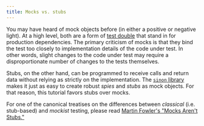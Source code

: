 ```yaml
---
title: Mocks vs. stubs
---
```

You may have heard of mock objects before (in either a positive or negative
light). At a high level, both are a form of [test
double](http://googletesting.blogspot.com/2013/07/testing-on-toilet-know-your-test-doubles.html)
that stand in for production dependencies. The primary criticism of mocks is
that they bind the test too closely to implementation details of the code
under test. In other words, slight changes to the code under test may require
a disproportionate number of changes to the tests themselves.

Stubs, on the other hand, can be programmed to receive calls and return data
without relying as strictly on the implementation. The [`sinon`
library](http://sinonjs.org/) makes it just as easy to create robust _spies_
and _stubs_ as mock objects. For that reason, this tutorial favors stubs over
mocks.

For one of the canonical treatises on the differences between _classical_
(i.e. stub-based) and _mockist_ testing, please read [Martin Fowler's "Mocks
Aren't Stubs."](http://martinfowler.com/articles/mocksArentStubs.html)
